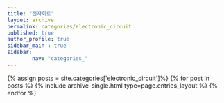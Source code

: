 ```yaml
---
title: "전자회로"
layout: archive
permalink: categories/electronic_circuit
published: true
author_profile: true
sidebar_main : true
sidebar:
        nav: "categories_"
---
```


{% assign posts = site.categories['electronic_circuit']%}
{% for post in posts %}
  {% include archive-single.html type=page.entries_layout %}
{% endfor %}